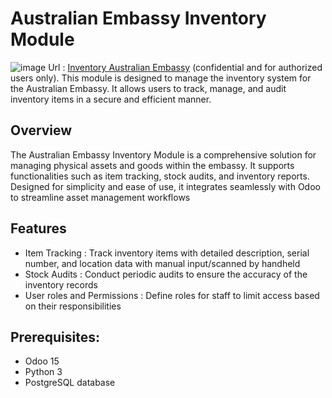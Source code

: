# Australian Embassy Inventory Module

![image](https://github.com/user-attachments/assets/cfdf9ea2-9cf1-42eb-9292-efde6fa58772)
Url : [Inventory Australian Embassy](https://odootrusta.ddns.net/web?db=odootrusta.ddns.net) (confidential and for authorized users only).
This module is designed to manage the inventory system for the Australian Embassy. It allows users to track, manage, and audit inventory items in a secure and efficient manner.

## Overview
The Australian Embassy Inventory Module is a comprehensive solution for managing physical assets and goods within the embassy. It supports functionalities such as item tracking, stock audits, and inventory reports. Designed for simplicity and ease of use, it integrates seamlessly with Odoo to streamline asset management workflows

## Features
- Item Tracking : Track inventory items with detailed description, serial number, and location data with manual input/scanned by handheld
- Stock Audits : Conduct periodic audits to ensure the accuracy of the inventory records
- User roles and Permissions : Define roles for staff to limit access based on their responsibilities

## Prerequisites:
- Odoo 15
- Python 3
- PostgreSQL database
